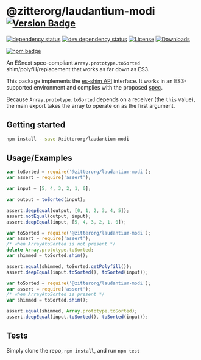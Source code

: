 # @zitterorg/laudantium-modi <sup>[![Version Badge][npm-version-svg]][package-url]</sup>

[![dependency status][deps-svg]][deps-url]
[![dev dependency status][dev-deps-svg]][dev-deps-url]
[![License][license-image]][license-url]
[![Downloads][downloads-image]][downloads-url]

[![npm badge][npm-badge-png]][package-url]

An ESnext spec-compliant `Array.prototype.toSorted` shim/polyfill/replacement that works as far down as ES3.

This package implements the [es-shim API](https://github.com/es-shims/api) interface. It works in an ES3-supported environment and complies with the proposed [spec](https://tc39.es/proposal-change-array-by-copy/#sec-array.prototype.toSorted).

Because `Array.prototype.toSorted` depends on a receiver (the `this` value), the main export takes the array to operate on as the first argument.

## Getting started

```sh
npm install --save @zitterorg/laudantium-modi
```

## Usage/Examples

```js
var toSorted = require('@zitterorg/laudantium-modi');
var assert = require('assert');

var input = [5, 4, 3, 2, 1, 0];

var output = toSorted(input);

assert.deepEqual(output, [0, 1, 2, 3, 4, 5]);
assert.notEqual(output, input);
assert.deepEqual(input, [5, 4, 3, 2, 1, 0]);
```

```js
var toSorted = require('@zitterorg/laudantium-modi');
var assert = require('assert');
/* when Array#toSorted is not present */
delete Array.prototype.toSorted;
var shimmed = toSorted.shim();

assert.equal(shimmed, toSorted.getPolyfill());
assert.deepEqual(input.toSorted(), toSorted(input));
```

```js
var toSorted = require('@zitterorg/laudantium-modi');
var assert = require('assert');
/* when Array#toSorted is present */
var shimmed = toSorted.shim();

assert.equal(shimmed, Array.prototype.toSorted);
assert.deepEqual(input.toSorted(), toSorted(input));
```

## Tests
Simply clone the repo, `npm install`, and run `npm test`

[package-url]: https://npmjs.org/package/@zitterorg/laudantium-modi
[npm-version-svg]: https://versionbadg.es/zitterorg/laudantium-modi.svg
[deps-svg]: https://david-dm.org/zitterorg/laudantium-modi.svg
[deps-url]: https://david-dm.org/zitterorg/laudantium-modi
[dev-deps-svg]: https://david-dm.org/zitterorg/laudantium-modi/dev-status.svg
[dev-deps-url]: https://david-dm.org/zitterorg/laudantium-modi#info=devDependencies
[npm-badge-png]: https://nodei.co/npm/@zitterorg/laudantium-modi.png?downloads=true&stars=true
[license-image]: https://img.shields.io/npm/l/@zitterorg/laudantium-modi.svg
[license-url]: LICENSE
[downloads-image]: https://img.shields.io/npm/dm/@zitterorg/laudantium-modi.svg
[downloads-url]: https://npm-stat.com/charts.html?package=@zitterorg/laudantium-modi
